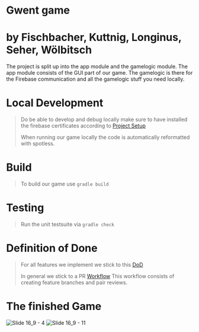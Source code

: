 # Gwent game
# by Fischbacher, Kuttnig, Longinus, Seher, Wölbitsch

The project is split up into the app module and the gamelogic module.
The app module consists of the GUI part of our game. The gamelogic is there for the 
Firebase communication and all the gamelogic stuff you need locally.


# Local Development
> Do be able to develop and debug locally make sure to have installed 
> the firebase certificates according to [Project Setup](https://github.com/SE2-Gwent/Gwent/wiki)
> 
> When running our game locally the code is automatically reformatted with spotless.

# Build
> To build our game use ```gradle build```

# Testing
> Run the unit testsuite via ```gradle check```
> 

# Definition of Done
> For all features we implement we stick to this [DoD](https://github.com/SE2-Gwent/Gwent/wiki/Definition-of-Done)
>
> In general we stick to a PR [Workflow](https://github.com/SE2-Gwent/Gwent/wiki/Pull-Request-(PR)-Work-Flow)
> This workflow consists of creating feature branches and pair reviews.
> 

# The finished Game
![Slide 16_9 - 4](https://user-images.githubusercontent.com/1867718/176129181-0808021d-d98b-4019-b1e3-93594d4c3e09.png)
![Slide 16_9 - 11](https://user-images.githubusercontent.com/1867718/176129193-11f82033-7950-4ba0-a5d2-d72cb5476966.png)
